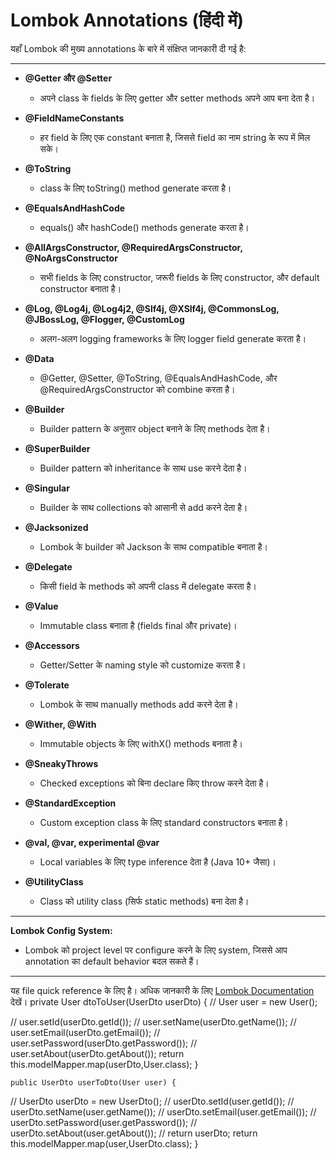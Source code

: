 # Lombok Annotations (हिंदी में)

यहाँ Lombok की मुख्य annotations के बारे में संक्षिप्त जानकारी दी गई है:

---

- **@Getter और @Setter**

  - अपने class के fields के लिए getter और setter methods अपने आप बना देता है।

- **@FieldNameConstants**

  - हर field के लिए एक constant बनाता है, जिससे field का नाम string के रूप में मिल सके।

- **@ToString**

  - class के लिए toString() method generate करता है।

- **@EqualsAndHashCode**

  - equals() और hashCode() methods generate करता है।

- **@AllArgsConstructor, @RequiredArgsConstructor, @NoArgsConstructor**

  - सभी fields के लिए constructor, जरूरी fields के लिए constructor, और default constructor बनाता है।

- **@Log, @Log4j, @Log4j2, @Slf4j, @XSlf4j, @CommonsLog, @JBossLog, @Flogger, @CustomLog**

  - अलग-अलग logging frameworks के लिए logger field generate करता है।

- **@Data**

  - @Getter, @Setter, @ToString, @EqualsAndHashCode, और @RequiredArgsConstructor को combine करता है।

- **@Builder**

  - Builder pattern के अनुसार object बनाने के लिए methods देता है।

- **@SuperBuilder**

  - Builder pattern को inheritance के साथ use करने देता है।

- **@Singular**

  - Builder के साथ collections को आसानी से add करने देता है।

- **@Jacksonized**

  - Lombok के builder को Jackson के साथ compatible बनाता है।

- **@Delegate**

  - किसी field के methods को अपनी class में delegate करता है।

- **@Value**

  - Immutable class बनाता है (fields final और private)।

- **@Accessors**

  - Getter/Setter के naming style को customize करता है।

- **@Tolerate**

  - Lombok के साथ manually methods add करने देता है।

- **@Wither, @With**

  - Immutable objects के लिए withX() methods बनाता है।

- **@SneakyThrows**

  - Checked exceptions को बिना declare किए throw करने देता है।

- **@StandardException**

  - Custom exception class के लिए standard constructors बनाता है।

- **@val, @var, experimental @var**

  - Local variables के लिए type inference देता है (Java 10+ जैसा)।

- **@UtilityClass**
  - Class को utility class (सिर्फ static methods) बना देता है।

---

**Lombok Config System:**

- Lombok को project level पर configure करने के लिए system, जिससे आप annotation का default behavior बदल सकते हैं।

---

यह file quick reference के लिए है। अधिक जानकारी के लिए [Lombok Documentation](https://projectlombok.org/features/all) देखें।
private User dtoToUser(UserDto userDto) {
// User user = new User();

//        user.setId(userDto.getId());
//        user.setName(userDto.getName());
//        user.setEmail(userDto.getEmail());
//        user.setPassword(userDto.getPassword());
//        user.setAbout(userDto.getAbout());
return this.modelMapper.map(userDto,User.class);
}

    public UserDto userToDto(User user) {
//        UserDto userDto = new UserDto();
//        userDto.setId(user.getId());
//        userDto.setName(user.getName());
//        userDto.setEmail(user.getEmail());
//        userDto.setPassword(user.getPassword());
//        userDto.setAbout(user.getAbout());
//        return userDto;
return this.modelMapper.map(user,UserDto.class);
}